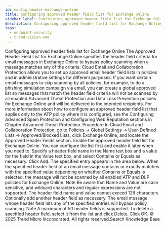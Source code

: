 ```yaml
---
id: config-header-exchange-online
title: Configuring approved header field list for Exchange Online
sidebar_label: Configuring approved header field list for Exchange Online
description: Configuring approved header field list for Exchange Online
tags:
  - endpoint-security
  - trend-vision-one
---
```


 Configuring approved header field list for Exchange Online The Approved Header Field List for Exchange Online specifies the header field criteria for email messages in Exchange Online to bypass policy scanning when a message matches any of the criteria. Cloud Email and Collaboration Protection allows you to set up approved email header field lists in policies and in administrative settings for different purposes. If you want certain email messages to skip scanning by all policies, for example, to do a phishing simulation campaign via email, you can create a global approved list so messages that match the header field criteria will not be scanned by all enabled Advanced Threat Protection and Data Loss Prevention policies for Exchange Online and will be delivered to the intended recipients. For more information about how to configure an approved header field list that applies only to the ATP policy where it is configured, see the Configuring Advanced Spam Protection and Configuring Web Reputation sections in Chapter Advanced Threat Protection. Procedure In Cloud Email and Collaboration Protection, go to Policies → Global Settings → User-Defined Lists → Approved/Blocked Lists, click Exchange Online, and locate the Approved Header Fields section. Enable the approved header field list for Exchange Online. You can configure the list first and enable it later when you need to. Specify a header field name in the Name text box and a value for the field in the Value text box, and select Contains or Equals as necessary. Click Add. The specified entry appears in the area below. When the specified header field of an email message contains or exactly matches with the specified value depending on whether Contains or Equals is selected, the message will not be scanned by all enabled ATP and DLP policies for Exchange Online. Note Be aware that Name and Value are case sensitive, and wildcard characters and regular expressions are not supported. The header field name and value cannot exceed 128 characters. Optionally add another header field as necessary. The email message whose header field hits any of the specified entries will bypass policy scanning. Note A maximum of 50 header fields is supported. To delete a specified header field, select it from the list and click Delete. Click OK. © 2025 Trend Micro Incorporated. All rights reserved.Search Knowledge Base